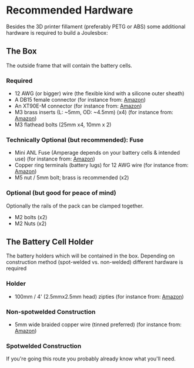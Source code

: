 # Recommended Hardware
Besides the 3D printer fillament (preferably PETG or ABS) some additional hardware is required to build a Joulesbox:

## The Box
The outside frame that will contain the battery cells.
### Required
- 12 AWG (or bigger) wire (the flexible kind with a silicone outer sheath)
- A DB15 female connector (for instance from: [Amazon](https://www.amazon.com/Pc-Accessories-Connectors-Connector-20-Pack/dp/B014W0UQOS))
- An XT90E-M connector (for instance from: [Amazon](https://www.amazon.com/FLY-RC-Gold-Plated-Protective-Accessories/dp/B0B1MDQSYF))
- M3 brass inserts (L: ~5mm, OD: ~4.5mm) (x4) (for instance from: [Amazon](https://www.amazon.com/M3x5-0mm-OD4-6mm-Staking-Threaded-Quik-Tek/dp/B08TRK72TR))
- M3 flathead bolts (25mm x4, 10mm x 2)

### Technically Optional (but recommended): Fuse
- Mini ANL Fuse (Amperage depends on your battery cells & intended use) (for instance from: [Amazon](https://www.amazon.com/Pieces-Automotive-Marine-Electronic-System/dp/B09FK2KZPB))
- Copper ring terminals (battery lugs) for 12 AWG wire (for instance from: [Amazon](https://www.amazon.com/Battery-Terminal-Connectors-Terminals-HOUSUN/dp/B09BPSDB4Y))
- M5 nut / 5mm bolt; brass is recommended (x2)

### Optional (but good for peace of mind)
Optionally the rails of the pack can be clamped together.
- M2 bolts (x2)
- M2 Nuts (x2)

## The Battery Cell Holder 
The battery holders which will be contained in the box. Depending on construction method (spot-welded vs. non-welded) different hardware is required
### Holder
- 100mm / 4' (2.5mmx2.5mm head) zipties (for instance from: [Amazon](https://www.amazon.com/AmazonBasics-Multi-Purpose-Cable-Ties-200-Piece/dp/B087MKMSDY))

### Non-spotwelded Construction
- 5mm wide braided copper wire (tinned preferred) (for instance from: [Amazon](https://www.amazon.com/Sleeves-Expandable-Resistance-Protection-Shielding/dp/B0B14S3ST6))

### Spotwelded Construction
If you're going this route you probably already know what you'll need.